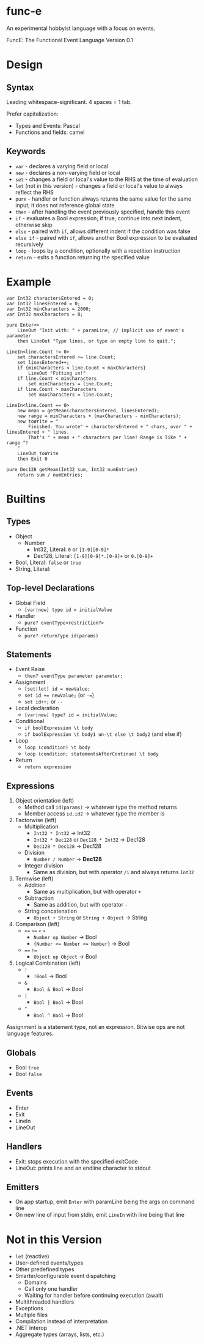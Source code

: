 # func-e
An experimental hobbyist language with a focus on events.

FuncE: The Functional Event Language
Version 0.1

# Design

## Syntax

Leading whitespace-significant. 4 spaces = 1 tab.

Prefer capitalization:

* Types and Events: Pascal
* Functions and fields: camel

## Keywords

* `var` - declares a varying field or local
* `new` - declares a non-varying field or local
* `set` - changes a field or local's value to the RHS at the time of evaluation
* `let` (not in this version) - changes a field or local's value to always reflect the RHS
* `pure` - handler or function always returns the same value for the same input; it does not reference global state
* `then` - after handling the event previously specified, handle this event
* `if` - evaluates a Bool expression; if true, continue into next indent, otherwise skip
* `else` - paired with `if`, allows different indent if the condition was false
* `else if` - paired with `if`, allows another Bool expression to be evaluated recursively
* `loop` - loops by a condition, optionally with a repetition instruction
* `return` - exits a function returning the specified value

# Example

	var Int32 charactersEntered = 0;
	var Int32 linesEntered = 0;
	var Int32 minCharacters = 2000;
	var Int32 maxCharacters = 0;
	
	pure Enter<>
		LineOut "Init with: " + paramLine; // implicit use of event's parameter
		then LineOut "Type lines, or type an empty line to quit.";
	
	LineIn<line.Count != 0>
		set charactersEntered += line.Count;
		set linesEntered++;
		if {minCharacters < line.Count < maxCharacters}
			LineOut "Fitting in!"
		if line.Count < minCharacters
			set minCharacters = line.Count;
		if line.Count > maxCharacters
			set maxCharacters = line.Count;
	
	LineIn<line.Count == 0>
		new mean = getMean(charactersEntered, linesEntered);
		new range = minCharacters + (maxCharacters - minCharacters);
		new toWrite = "
			Finished. You wrote" + charactersEntered + " chars, over " + linesEntered + " lines.
			That's " + mean + " characters per line! Range is like " + range "!
		"
		LineOut toWrite
		then Exit 0

	pure Dec128 getMean(Int32 sum, Int32 numEntries)
		return sum / numEntries;

# Builtins

## Types

* Object
	* Number
		* Int32, Literal: `0` or `[1-9][0-9]*`
		* Dec128, Literal: `[1-9][0-9]*.[0-9]+` or `0.[0-9]+`
* Bool, Literal: `false` or `true`
* String, Literal: 

## Top-level Declarations

* Global Field
	* `[var|new] type id = initialValue`
* Handler
	* `pure? eventType<restriction?>`
* Function
	* `pure? returnType id(params)`

## Statements

* Event Raise
	* `then? eventType parameter parameter;`
* Assignment
	* `[set|let] id = newValue;`
	* `set id += newValue;` (or `-=`)
	* `set id++;` or `--`
* Local declaration
	* `[var|new] type? id = initialValue;`
* Conditional
	* `if boolExpression \t body`
	* `if boolExpression \t body1 un-\t else \t body2` (and else if)
* Loop
	* `loop (condition) \t body`
	* `loop (condition; statementsAfterContinue) \t body`
* Return
	* `return expression`

## Expressions

1. Object orientation (left)
	* Method call `id(params)` -> whatever type the method returns
	* Member access `id.id2` -> whatever type the member is
2. Factorwise (left)
	* Multiplication 
		* `Int32 * Int32` -> Int32
		* `Int32 * Dec128` or `Dec128 * Int32` -> Dec128
		* `Dec128 * Dec128` -> Dec128
	* Division
		* `Number / Number` -> **Dec128**
	* Integer division
		* Same as division, but with operator `/i` and always returns `Int32`
3. Termwise (left)
	* Addition
		* Same as multiplication, but with operator `+`
	* Subtraction
		* Same as addition, but with operator `-`
	* String concatenation
		* `Object + String` or `String + Object` -> String
4. Comparison (left)
	* `<=` `>=` `<` `>`
		* `Number op Number` -> Bool
		*  `{Number <= Number <= Number}` -> Bool
	*  `==` `!=`
		*  `Object op Object` -> Bool
5. Logical Combination (left)
	* `!`
		* `!Bool` -> Bool
	* `&`
		* `Bool & Bool` -> Bool
	* `|`
		* `Bool | Bool` -> Bool
	* `^`
		* `Bool ^ Bool` -> Bool

Assignment is a statement type, not an expression. Bitwise ops are not language features.

## Globals

* Bool `true`
* Bool `false`

## Events

* Enter<String paramLine>
* Exit<Int32 exitCode>
* LineIn<String line>
* LineOut<String line>

## Handlers

* Exit: stops execution with the specified exitCode
* LineOut: prints line and an endline character to stdout

## Emitters

* On app startup, emit `Enter` with paramLine being the args on command line
* On new line of input from stdin, emit `LineIn` with line being that line

# Not in this Version

* `let` (reactive)
* User-defined events/types
* Other predefined types
* Smarter/configurable event dispatching
	* Domains
	* Call only one handler
	* Waiting for handler before continuing execution (await)
* Multithreaded handlers
* Exceptions
* Multiple files
* Compilation instead of interpretation
* .NET Interop
* Aggregate types (arrays, lists, etc.)
